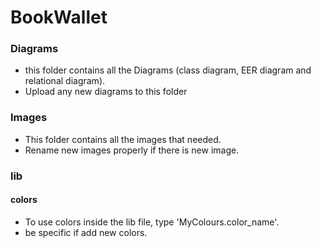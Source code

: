 # BookWallet


### Diagrams
- this folder contains all the Diagrams (class diagram, EER diagram and relational diagram).
- Upload any new diagrams to this folder

### Images
- This folder contains all the images that needed. 
- Rename new images properly if there is new image.

### lib

#### colors
- To use colors inside the lib file, type 'MyColours.color_name'.
- be specific if add new colors.